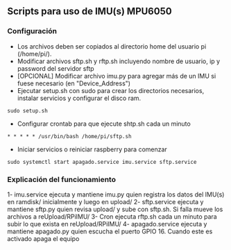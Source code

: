 ## Scripts para uso de IMU(s) MPU6050

### Configuración
* Los archivos deben ser copiados al directorio home del usuario pi (/home/pi/).
* Modificar archivos sftp.sh y rftp.sh incluyendo nombre de usuario, ip y password del servidor sftp
* [OPCIONAL] Modificar archivo imu.py para agregar más de un IMU si fuese necesario (en "Device_Address")
* Ejecutar setup.sh con sudo para crear los directorios necesarios, instalar servicios y configurar el disco ram.
```
sudo setup.sh
```
* Configurar crontab para que ejecute shtp.sh cada un minuto
```
* * * * * /usr/bin/bash /home/pi/sftp.sh
```
* Iniciar servicios o reiniciar raspberry para comenzar
```
sudo systemctl start apagado.service imu.service sftp.service
```

### Explicación del funcionamiento
1- imu.service ejecuta y mantiene imu.py quien registra los datos del IMU(s) en ramdisk/ inicialmente y luego en upload/
2- sftp.service ejecuta y mantiene sftp.py quien revisa upload/ y sube con sftp.sh. Si falla mueve los archivos a reUpload/RPiIMU/
3- Cron ejecuta rftp.sh cada un minuto para subir lo que exista en reUpload/RPiIMU/ 
4- apagado.service ejecuta y mantiene apagado.py quien escucha el puerto GPIO 16. Cuando este es activado apaga el equipo